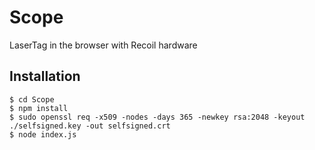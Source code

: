 # Scope
LaserTag in the browser with Recoil hardware

## Installation
```
$ cd Scope
$ npm install
$ sudo openssl req -x509 -nodes -days 365 -newkey rsa:2048 -keyout ./selfsigned.key -out selfsigned.crt
$ node index.js
```

